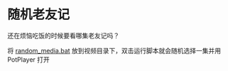 # 随机老友记

还在烦恼吃饭的时候要看哪集老友记吗？

将 [random_media.bat](random_media.bat) 放到视频目录下，双击运行脚本就会随机选择一集并用 PotPlayer 打开

